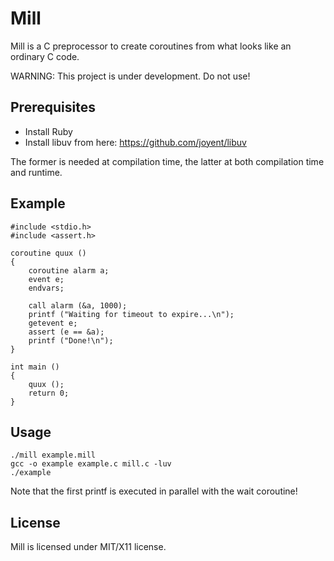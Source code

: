 Mill
====

Mill is a C preprocessor to create coroutines from what looks like an
ordinary C code.

WARNING: This project is under development. Do not use!

## Prerequisites

* Install Ruby
* Install libuv from here: https://github.com/joyent/libuv

The former is needed at compilation time, the latter at both compilation time
and runtime.

## Example

```
#include <stdio.h>
#include <assert.h>

coroutine quux ()
{
    coroutine alarm a;
    event e;
    endvars;

    call alarm (&a, 1000);
    printf ("Waiting for timeout to expire...\n");
    getevent e;
    assert (e == &a);
    printf ("Done!\n");
}

int main ()
{
    quux ();
    return 0;
}
```

## Usage

```
./mill example.mill
gcc -o example example.c mill.c -luv
./example
```

Note that the first printf is executed in parallel with the wait coroutine!

## License

Mill is licensed under MIT/X11 license.
